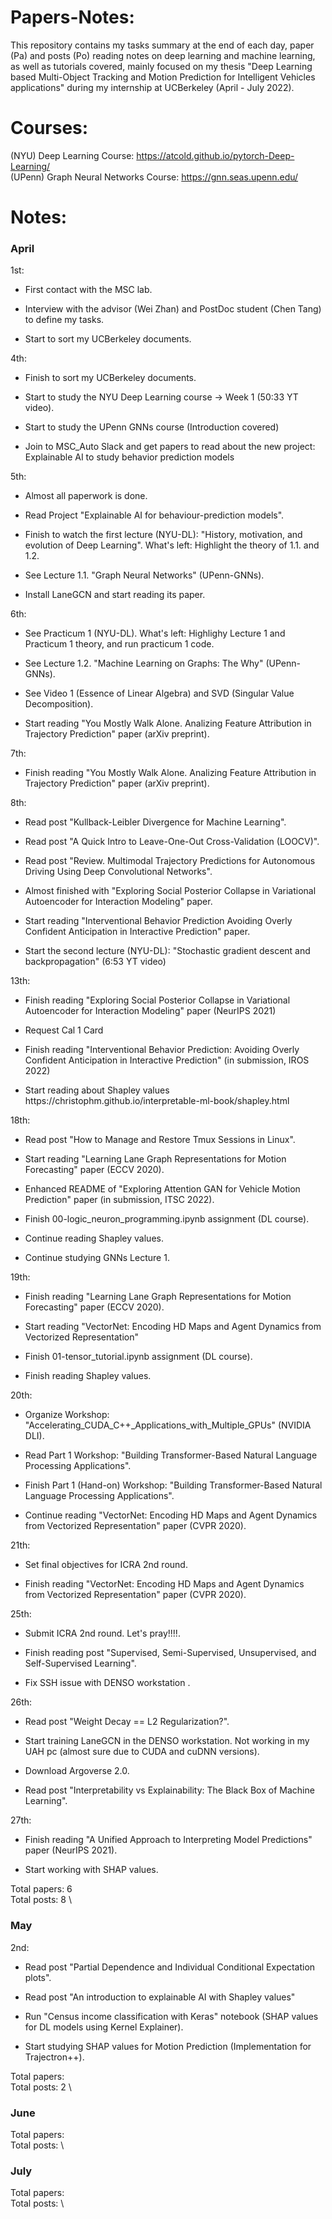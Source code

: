 # Papers-Notes:

This repository contains my tasks summary at the end of each day, paper (Pa) and posts (Po) reading notes on deep learning and machine learning, as well as tutorials covered, mainly focused on my thesis "Deep Learning based Multi-Object Tracking and Motion Prediction for Intelligent Vehicles applications" during my internship at UCBerkeley (April - July 2022).

# Courses:

(NYU) Deep Learning Course: https://atcold.github.io/pytorch-Deep-Learning/ \
(UPenn) Graph Neural Networks Course: https://gnn.seas.upenn.edu/

# Notes: 

### April 
1st: 
<ul>
<li><p> First contact with the MSC lab. 
<li><p> Interview with the advisor (Wei Zhan) and PostDoc student (Chen Tang) to define my tasks. 
<li><p> Start to sort my UCBerkeley documents.
</ul>
4th: 
<ul>
<li><p> Finish to sort my UCBerkeley documents.  
<li><p> Start to study the NYU Deep Learning course -> Week 1 (50:33 YT video).
<li><p> Start to study the UPenn GNNs course (Introduction covered)   
<li><p> Join to MSC_Auto Slack and get papers to read about the new project: Explainable AI to study behavior prediction models 
</ul>
5th: 
<ul>
<li><p> Almost all paperwork is done.
<li><p> Read Project "Explainable AI for behaviour-prediction models".
<li><p> Finish to watch the first lecture (NYU-DL): "History, motivation, and evolution of Deep Learning". What's left: Highlight the theory of 1.1. and 1.2.
<li><p> See Lecture 1.1. "Graph Neural Networks" (UPenn-GNNs).
<li><p> Install LaneGCN and start reading its paper.
</ul>
6th: 
<ul>
<li><p> See Practicum 1 (NYU-DL). What's left: Highlighy Lecture 1 and Practicum 1 theory, and run practicum 1 code.
<li><p> See Lecture 1.2. "Machine Learning on Graphs: The Why" (UPenn-GNNs).
<li><p> See Video 1 (Essence of Linear Algebra) and SVD (Singular Value Decomposition).
<li><p> Start reading "You Mostly Walk Alone. Analizing Feature Attribution in Trajectory Prediction" paper (arXiv preprint).
</ul>
7th: 
<ul>
<li><p> Finish reading "You Mostly Walk Alone. Analizing Feature Attribution in Trajectory Prediction" paper (arXiv preprint).
</ul>
8th: 
<ul>
<li><p> Read post "Kullback-Leibler Divergence for Machine Learning".
<li><p> Read post "A Quick Intro to Leave-One-Out Cross-Validation (LOOCV)".
<li><p> Read post "Review. Multimodal Trajectory Predictions for Autonomous Driving Using Deep Convolutional Networks".
<li><p> Almost finished with "Exploring Social Posterior Collapse in Variational Autoencoder for Interaction Modeling" paper.
<li><p> Start reading "Interventional Behavior Prediction Avoiding Overly Confident Anticipation in Interactive Prediction" paper.
<li><p> Start the second lecture (NYU-DL): "Stochastic gradient descent and backpropagation" (6:53 YT video)
</ul>
13th: 
<ul>
<li><p> Finish reading "Exploring Social Posterior Collapse in Variational Autoencoder for Interaction Modeling" paper (NeurIPS 2021)
<li><p> Request Cal 1 Card
<li><p> Finish reading "Interventional Behavior Prediction: Avoiding Overly Confident Anticipation in Interactive Prediction" (in submission, IROS 2022)
<li><p> Start reading about Shapley values https://christophm.github.io/interpretable-ml-book/shapley.html
</ul>
18th: 
<ul>
<li><p> Read post "How to Manage and Restore Tmux Sessions in Linux".
<li><p> Start reading "Learning Lane Graph Representations for Motion Forecasting" paper (ECCV 2020).
<li><p> Enhanced README of "Exploring Attention GAN for Vehicle Motion Prediction" paper (in submission, ITSC 2022).
<li><p> Finish 00-logic_neuron_programming.ipynb assignment (DL course).
<li><p> Continue reading Shapley values.
<li><p> Continue studying GNNs Lecture 1.
</ul>
19th: 
<ul>
<li><p> Finish reading "Learning Lane Graph Representations for Motion Forecasting" paper (ECCV 2020).
<li><p> Start reading "VectorNet: Encoding HD Maps and Agent Dynamics from Vectorized Representation"
<li><p> Finish 01-tensor_tutorial.ipynb assignment (DL course).
<li><p> Finish reading Shapley values.
</ul>
20th: 
<ul>
<li><p> Organize Workshop: "Accelerating_CUDA_C++_Applications_with_Multiple_GPUs" (NVIDIA DLI).
<li><p> Read Part 1 Workshop: "Building Transformer-Based Natural Language Processing Applications".
<li><p> Finish Part 1 (Hand-on) Workshop: "Building Transformer-Based Natural Language Processing Applications".    
<li><p> Continue reading "VectorNet: Encoding HD Maps and Agent Dynamics from Vectorized Representation" paper (CVPR 2020).
</ul>
21th: 
<ul>
<li><p> Set final objectives for ICRA 2nd round.    
<li><p> Finish reading "VectorNet: Encoding HD Maps and Agent Dynamics from Vectorized Representation" paper (CVPR 2020).
</ul>
25th: 
<ul>
<li><p> Submit ICRA 2nd round. Let's pray!!!!.    
<li><p> Finish reading post "Supervised, Semi-Supervised, Unsupervised, and Self-Supervised Learning".
<li><p> Fix SSH issue with DENSO workstation . 
</ul>  
26th: 
<ul>
<li><p> Read post "Weight Decay == L2 Regularization?".
<li><p> Start training LaneGCN in the DENSO workstation. Not working in my UAH pc (almost sure due to CUDA and cuDNN versions).  
<li><p> Download Argoverse 2.0.
<li><p> Read post "Interpretability vs Explainability: The Black Box of Machine Learning".
</ul> 
27th: 
<ul>
<li><p> Finish reading "A Unified Approach to Interpreting Model Predictions" paper (NeurIPS 2021).
<li><p> Start working with SHAP values.  
</ul>

Total papers: 6 \
Total posts: 8 \

### May 
  
2nd: 
<ul>
<li><p> Read post "Partial Dependence and Individual Conditional Expectation plots".
<li><p> Read post "An introduction to explainable AI with Shapley values"
<li><p> Run "Census income classification with Keras" notebook (SHAP values for DL models using Kernel Explainer).
<li><p> Start studying SHAP values for Motion Prediction (Implementation for Trajectron++).  
</ul>
  
Total papers: \
Total posts: 2 \

### June 
Total papers: \
Total posts: \

### July 
Total papers: \
Total posts: \
